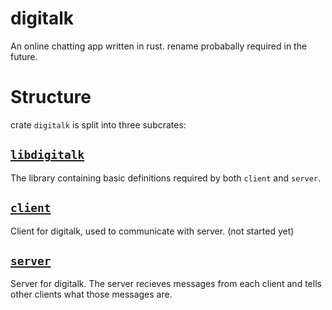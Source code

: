 # digitalk
An online chatting app written in rust. rename probabally required in the future.

# Structure
crate ``digitalk`` is split into three subcrates:

## <ins>`libdigitalk`</ins>

The library containing basic definitions required by both `client` and `server`.

## <ins>`client`</ins>

Client for digitalk, used to communicate with server. (not started yet)

## <ins>`server`</ins>

Server for digitalk. The server recieves messages from each client and tells other clients what those messages are.
